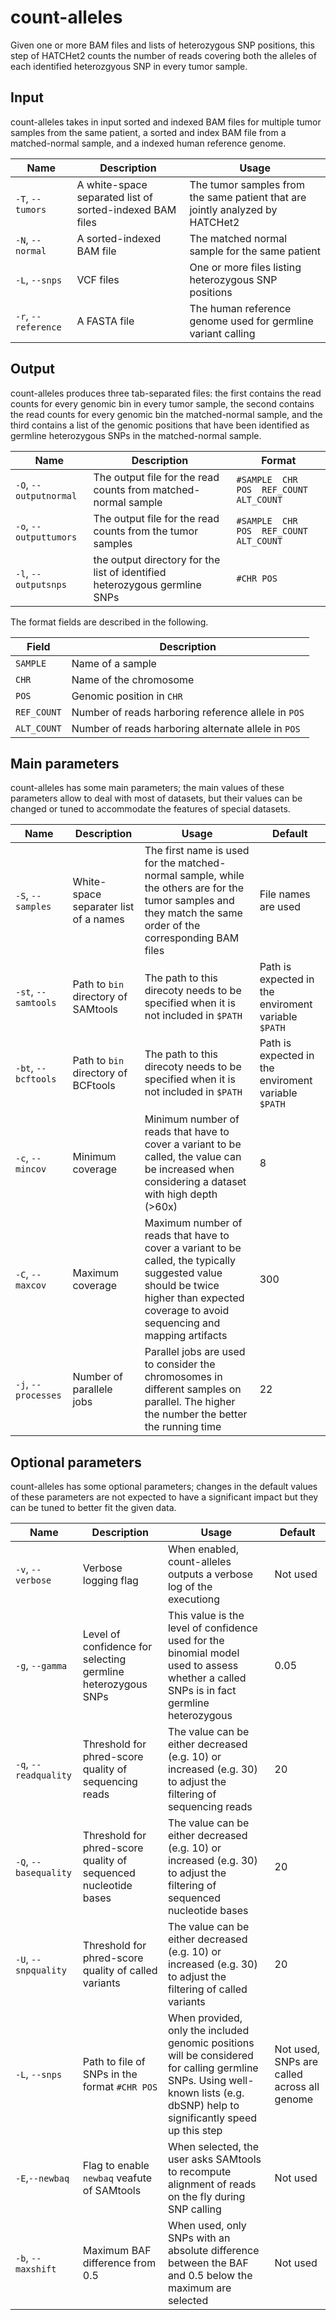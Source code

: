 # count-alleles

Given one or more BAM files and lists of heterozygous SNP positions, this step of HATCHet2 counts the number of reads covering both the alleles of each identified heterozgyous SNP in every tumor sample.

## Input

count-alleles takes in input sorted and indexed BAM files for multiple tumor samples from the same patient, a sorted and index BAM file from a matched-normal sample, and a indexed human reference genome.

| Name | Description | Usage |
|------|-------------|-------|
| `-T`, `--tumors` | A white-space separated list of sorted-indexed BAM files | The tumor samples from the same patient that are jointly analyzed by HATCHet2 |
| `-N`, `--normal` | A sorted-indexed BAM file | The matched normal sample for the same patient |
| `-L`, `--snps` | VCF files | One or more files listing heterozygous SNP positions |
| `-r`, `--reference` | A FASTA file | The human reference genome used for germline variant calling |

## Output

count-alleles produces three tab-separated files: the first contains the read counts for every genomic bin in every tumor sample, the second contains the read counts for every genomic bin the matched-normal sample, and the third contains a list of the genomic positions that have been identified as germline heterozygous SNPs in the matched-normal sample.

| Name | Description | Format |
|------|-------------|--------|
| `-O`, `--outputnormal` | The output file for the read counts from matched-normal sample | `#SAMPLE  CHR  POS  REF_COUNT  ALT_COUNT` |
| `-o`, `--outputtumors` | The output file for the read counts from the tumor samples | `#SAMPLE  CHR  POS  REF_COUNT  ALT_COUNT` |
| `-l`, `--outputsnps` | the output directory for the list of identified heterozygous germline SNPs | `#CHR POS` |

The format fields are described in the following.

| Field | Description |
|-------|-------------|
| `SAMPLE` | Name of a sample |
| `CHR` | Name of the chromosome |
| `POS` | Genomic position in `CHR` |
| `REF_COUNT` | Number of reads harboring reference allele in `POS` |
| `ALT_COUNT` | Number of reads harboring alternate allele in `POS` |

## Main parameters

count-alleles has some main parameters; the main values of these parameters allow to deal with most of datasets, but their values can be changed or tuned to accommodate the features of special datasets.

| Name | Description | Usage | Default |
|------|-------------|-------|---------|
| `-S`, `--samples` | White-space separater list of a names | The first name is used for the matched-normal sample, while the others are for the tumor samples and they match the same order of the corresponding BAM files | File names are used |
| `-st`, `--samtools` | Path to `bin` directory of SAMtools | The path to this direcoty needs to be specified when it is not included in `$PATH` | Path is expected in the enviroment variable `$PATH` |
| `-bt`, `--bcftools` | Path to `bin` directory of BCFtools | The path to this direcoty needs to be specified when it is not included in `$PATH` | Path is expected in the enviroment variable `$PATH` |
| `-c`, `--mincov` | Minimum coverage | Minimum number of reads that have to cover a variant to be called, the value can be increased when considering a dataset with high depth (>60x) | 8 |
| `-C`, `--maxcov` | Maximum coverage | Maximum number of reads that have to cover a variant to be called, the typically suggested value should be twice higher than expected coverage to avoid sequencing and mapping artifacts | 300 |
| `-j`, `--processes` | Number of parallele jobs | Parallel jobs are used to consider the chromosomes in different samples on parallel. The higher the number the better the running time | 22 |


## Optional parameters

count-alleles has some optional parameters; changes in the default values of these parameters are not expected to have a significant impact but they can be tuned to better fit the given data.

| Name | Description | Usage | Default |
|------|-------------|-------|---------|
| `-v`, `--verbose`  | Verbose logging flag | When enabled, count-alleles outputs a verbose log of the executiong | Not used |
| `-g`, `--gamma` | Level of confidence for selecting germline heterozygous SNPs | This value is the level of confidence used for the binomial model used to assess whether a called SNPs is in fact germline heterozygous | 0.05 |
| `-q`, `--readquality` | Threshold for phred-score quality of sequencing reads | The value can be either decreased (e.g. 10) or increased (e.g. 30) to adjust the filtering of sequencing reads | 20 |
| `-Q`, `--basequality` | Threshold for phred-score quality of sequenced nucleotide bases | The value can be either decreased (e.g. 10) or increased (e.g. 30) to adjust the filtering of sequenced nucleotide bases | 20 |
| `-U`, `--snpquality` | Threshold for phred-score quality of called variants | The value can be either decreased (e.g. 10) or increased (e.g. 30) to adjust the filtering of called variants | 20 |
| `-L`, `--snps` | Path to file of SNPs in the format `#CHR POS` | When provided, only the included genomic positions will be considered for calling germline SNPs. Using well-known lists (e.g. dbSNP) help to significantly speed up this step | Not used, SNPs are called across all genome |
| `-E`,`--newbaq` | Flag to enable `newbaq` veafute of SAMtools | When selected, the user asks SAMtools to recompute alignment of reads on the fly during SNP calling | Not used |
| `-b`, `--maxshift` | Maximum BAF difference from 0.5 | When used, only SNPs with an absolute difference between the BAF and 0.5 below the maximum are selected | Not used |
